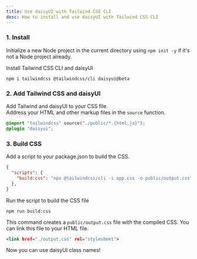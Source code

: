 ```yaml
---
title: Use daisyUI with Tailwind CSS CLI
desc: How to install and use daisyUI with Tailwind CSS CLI
---
```


### 1. Install

Initialize a new Node project in the current directory using `npm init -y` if it's not a Node project already.

Install Tailwind CSS CLI and daisyUI

```:Terminal
npm i tailwindcss @tailwindcss/cli daisyui@beta
```

### 2. Add Tailwind CSS and daisyUI

Add Tailwind and daisyUI to your CSS file.  
Address your HTML and other markup files in the `source` function.
  
```postcss:app.css
@import "tailwindcss" source("./public/*.{html,js}");
@plugin "daisyui";
```

### 3. Build CSS

Add a script to your package.json to build the CSS.

```json:package.json
{
  "scripts": {
    "build:css": "npx @tailwindcss/cli -i app.css -o public/output.css"
  },
}
```

Run the script to build the CSS file

```:Terminal
npm run build:css
```
This command creates a `public/output.css` file with the compiled CSS. You can link this file to your HTML file.

```html:public/index.html
<link href="./output.css" rel="stylesheet">
```

Now you can use daisyUI class names!
